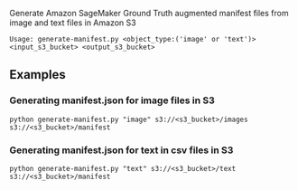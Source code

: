 Generate Amazon SageMaker Ground Truth augmented manifest files from image and text files in Amazon S3

```
Usage: generate-manifest.py <object_type:('image' or 'text')> <input_s3_bucket> <output_s3_bucket>
```
## Examples 
### Generating manifest.json for image files in S3
```
python generate-manifest.py "image" s3://<s3_bucket>/images s3://<s3_bucket>/manifest
```

### Generating manifest.json for text in csv files in S3
```
python generate-manifest.py "text" s3://<s3_bucket>/text s3://<s3_bucket>/manifest
```